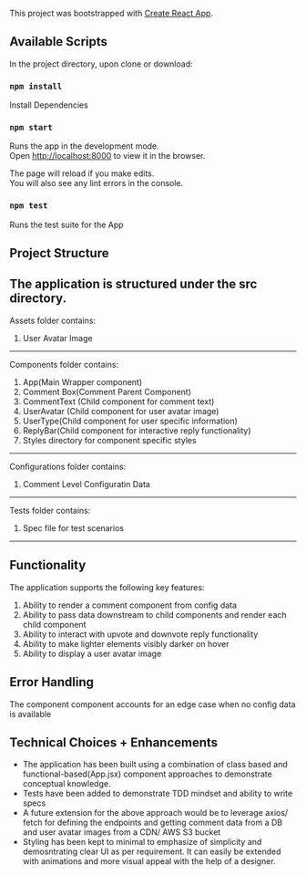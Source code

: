This project was bootstrapped with [Create React App](https://github.com/facebook/create-react-app).

## Available Scripts

In the project directory, upon clone or download:


### `npm install`

Install Dependencies

### `npm start`

Runs the app in the development mode.<br />
Open [http://localhost:8000](http://localhost:8000) to view it in the browser.

The page will reload if you make edits.<br />
You will also see any lint errors in the console.

### `npm test`

Runs the test suite for the App

## Project Structure

The application is structured under the src directory.
-----
Assets folder contains:
1)  User Avatar Image
-----
Components folder contains:
1)  App(Main Wrapper component)
2)  Comment Box(Comment Parent Component)
3)  CommentText (Child component for comment text)
4)  UserAvatar (Child component for user avatar image)
5)  UserType(Child component for user specific information)
6)  ReplyBar(Child component for interactive reply functionality)
7)  Styles directory for component specific styles
-----
Configurations folder contains:
1)  Comment Level Configuratin Data
-----
Tests folder contains:
1)  Spec file for test scenarios
-----

## Functionality

The application supports the following key features:
1) Ability to render a comment component from config data
2) Ability to pass data downstream to child components and render each child component
3) Ability to interact with upvote and downvote reply functionality
4) Ability to make lighter elements visibly darker on hover
5) Ability to display a user avatar image

## Error Handling

The component component accounts for an edge case when no config data is available 

## Technical Choices + Enhancements

- The application has been built using a combination of class based and functional-based(App.jsx) component approaches to demonstrate conceptual knowledge. 
- Tests have been added to demonstrate TDD mindset and ability to write specs
- A future extension for the above approach would be to leverage axios/ fetch for defining the endpoints and getting comment data from a DB and user avatar images from a CDN/ AWS S3 bucket
- Styling has been kept to minimal to emphasize of simplicity and demosntrating clear UI as per requirement. It can easily be extended with animations and more visual appeal with the help of a designer.